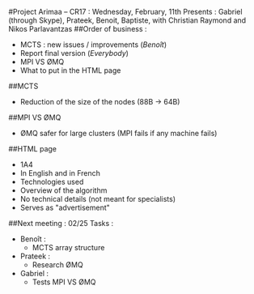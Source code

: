 ﻿#Project Arimaa – CR17 : Wednesday, February, 11th
Presents : Gabriel (through Skype), Prateek, Benoit, Baptiste, with Christian Raymond and Nikos Parlavantzas
##Order of business :
- MCTS : new issues / improvements (*Benoît*)
- Report final version (*Everybody*)
- MPI VS ØMQ
- What to put in the HTML page

##MCTS
- Reduction of the size of the nodes (88B -> 64B)

##MPI VS ØMQ
- ØMQ safer for large clusters (MPI fails if any machine fails)

##HTML page
- 1A4
- In English and in French
- Technologies used
- Overview of the algorithm
- No technical details (not meant for specialists)
- Serves as "advertisement"

##Next meeting : 02/25
Tasks :
- Benoît :
  * MCTS array structure
- Prateek :
  * Research ØMQ
- Gabriel :
  * Tests MPI VS ØMQ
